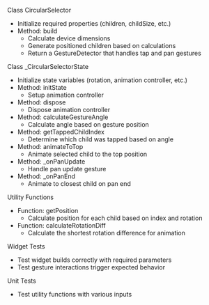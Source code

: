 Class CircularSelector
  - Initialize required properties (children, childSize, etc.)
  - Method: build
    - Calculate device dimensions
    - Generate positioned children based on calculations
    - Return a GestureDetector that handles tap and pan gestures

Class _CircularSelectorState
  - Initialize state variables (rotation, animation controller, etc.)
  - Method: initState
    - Setup animation controller
  - Method: dispose
    - Dispose animation controller
  - Method: calculateGestureAngle
    - Calculate angle based on gesture position
  - Method: getTappedChildIndex
    - Determine which child was tapped based on angle
  - Method: animateToTop
    - Animate selected child to the top position
  - Method: _onPanUpdate
    - Handle pan update gesture
  - Method: _onPanEnd
    - Animate to closest child on pan end

Utility Functions
  - Function: getPosition
    - Calculate position for each child based on index and rotation
  - Function: calculateRotationDiff
    - Calculate the shortest rotation difference for animation

Widget Tests
  - Test widget builds correctly with required parameters
  - Test gesture interactions trigger expected behavior

Unit Tests
  - Test utility functions with various inputs